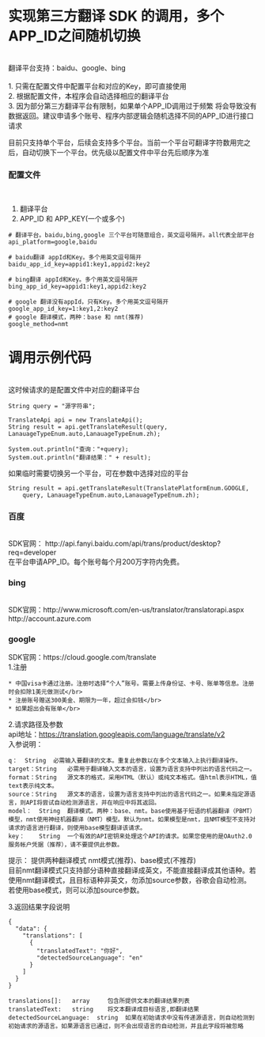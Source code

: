 <h1>实现第三方翻译 SDK 的调用，多个APP_ID之间随机切换</h1></br>
翻译平台支持：baidu、google、bing  </br></br>
1. 只需在配置文件中配置平台和对应的Key，即可直接使用</br>
2. 根据配置文件，本程序会自动选择相应的翻译平台</br>
3. 因为部分第三方翻译平台有限制，如果单个APP_ID调用过于频繁 将会导致没有数据返回。建议申请多个账号、程序内部逻辑会随机选择不同的APP_ID进行接口请求</br>

目前只支持单个平台，后续会支持多个平台。当前一个平台可翻译字符数用完之后，自动切换下一个平台。优先级以配置文件中平台先后顺序为准

<h3>配置文件</h3></br>
   
   1. 翻译平台</br>
   2. APP_ID 和 APP_KEY(一个或多个)</br>
```
# 翻译平台。baidu,bing,google 三个平台可随意组合，英文逗号隔开。all代表全部平台
api_platform=google,baidu

# baidu翻译 appId和Key。多个用英文逗号隔开
baidu_app_id_key=appid1:key1,appid2:key2

# bing翻译 appId和Key。多个用英文逗号隔开
bing_app_id_key=appid1:key1,appid2:key2

# google 翻译没有appId，只有Key。多个用英文逗号隔开
google_app_id_key=1:key1,2:key2
# google 翻译模式，两种：base 和 nmt(推荐)
google_method=nmt
```

<h1>调用示例代码</h1><br>
这时候请求的是配置文件中对应的翻译平台</br>

```
String query = "源字符串";

TranslateApi api = new TranslateApi();
String result = api.getTranslateResult(query, LanauageTypeEnum.auto,LanauageTypeEnum.zh);
        
System.out.println("查询："+query);
System.out.println("翻译结果：" + result);
```

如果临时需要切换另一个平台，可在参数中选择对应的平台</br>
```
String result = api.getTranslateResult(TranslatePlatformEnum.GOOGLE, 
	query, LanauageTypeEnum.auto,LanauageTypeEnum.zh);
```


<h3>百度</h3></br>
   SDK官网： http://api.fanyi.baidu.com/api/trans/product/desktop?req=developer</br>
   在平台申请APP_ID。每个账号每个月200万字符内免费。</br>
	
<h3>bing</h3></br>
   SDK官网：http://www.microsoft.com/en-us/translator/translatorapi.aspx</br>
   http://account.azure.com</br>
 
<h3>google</h3>
SDK官网：https://cloud.google.com/translate</br>
1.注册</br>
   
	* 中国visa卡通过注册。注册时选择“个人”账号。需要上传身份证、卡号、账单等信息。注册时会扣除1美元做测试</br>
	* 注册账号赠送300美金、期限为一年，超过会扣钱</br>
	* 如果超出会有账单</br>

2.请求路径及参数</br>
   api地址：https://translation.googleapis.com/language/translate/v2</br>
   入参说明：  </br>
```
q：	String	必需输入要翻译的文本。重复此参数以在多个文本输入上执行翻译操作。
target：String	必需用于翻译输入文本的语言，设置为语言支持中列出的语言代码之一。
format：String	源文本的格式，采用HTML（默认）或纯文本格式。值html表示HTML，值text表示纯文本。
source：String	源文本的语言，设置为语言支持中列出的语言代码之一。如果未指定源语言，则API将尝试自动检测源语言，并在响应中将其返回。
model：	String	翻译模式。两种：base、nmt。base使用基于短语的机器翻译（PBMT）模型，nmt使用神经机器翻译（NMT）模型。默认为nmt。如果模型是nmt，且NMT模型不支持对请求的语言进行翻译，则使用base模型翻译该请求。
key：	String	一个有效的API密钥来处理这个API的请求。如果您使用的是OAuth2.0服务帐户凭据（推荐），请不要提供此参数。
```
 提示：
   提供两种翻译模式 nmt模式(推荐)、base模式(不推荐)</br>
   目前nmt翻译模式只支持部分语种直接翻译成英文，不能直接翻译成其他语种。若使用nmt翻译模式，且目标语种非英文，勿添加source参数，谷歌会自动检测。</br>
   若使用base模式，则可以添加source参数。</br>
	 
3.返回结果字段说明</br>
```
{
  "data": {
    "translations": [
      {
        "translatedText": "你好",
        "detectedSourceLanguage": "en"
      }
    ]
  }
}

translations[]:   array     包含所提供文本的翻译结果列表
translatedText:   string    将文本翻译成目标语言,即翻译结果
detectedSourceLanguage:  string  如果在初始请求中没有传递源语言，则自动检测到初始请求的源语言。如果源语言已通过，则不会出现语言的自动检测，并且此字段将被忽略
```
